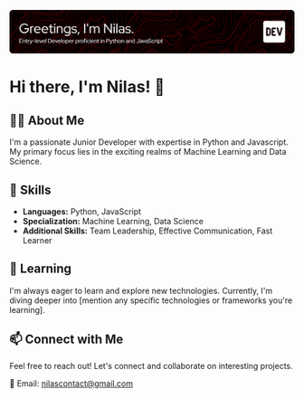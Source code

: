![Header](github-header-image.png)

# Hi there, I'm Nilas! 👋

## 👨‍💻 About Me
I'm a passionate Junior Developer with expertise in Python and Javascript. My primary focus lies in the exciting realms of Machine Learning and Data Science.

## 🚀 Skills
- **Languages:** Python, JavaScript
- **Specialization:** Machine Learning, Data Science
- **Additional Skills:** Team Leadership, Effective Communication, Fast Learner

## 🌱 Learning
I'm always eager to learn and explore new technologies. Currently, I'm diving deeper into [mention any specific technologies or frameworks you're learning].

## 📫 Connect with Me
Feel free to reach out! Let's connect and collaborate on interesting projects.

📧 Email: [nilascontact@gmail.com](mailto:nilascontact@gmail.com)

